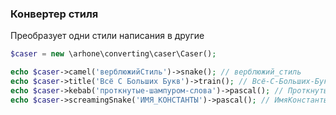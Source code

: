 ### Конвертер стиля
Преобразует одни стили написания в другие

```php
$caser = new \arhone\converting\caser\Caser();

echo $caser->camel('верблюжийСтиль')->snake(); // верблюжий_стиль
echo $caser->title('Всё С Больших Букв')->train(); // Всё-С-Больших-Букв
echo $caser->kebab('проткнутые-шампуром-слова')->pascal(); // ПроткнутыеШампуромСлова
echo $caser->screamingSnake('ИМЯ_КОНСТАНТЫ')->pascal(); // ИмяКонстанты
```

